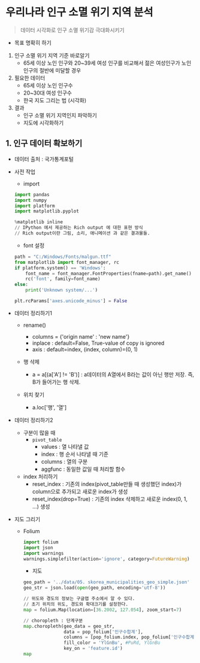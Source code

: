 # 우리나라 인구 소멸 위기 지역 분석

> 데이터 시각화로 인구 소멸 위기감 극대화시키기

- 목표 명확히 하기

1. 인구 소멸 위기 지역 기준 바로알기
   - 65세 이상 노인 인구와 20~39세 여성 인구를 비교해서 젊은 여성인구가 노인 인구의 절반에 미달할 경우
2. 필요한 데이터
   - 65세 이상 노인 인구수
   - 20~30대 여성 인구수
   - 한국 지도 그리는 법 (시각화)
3. 결과
   - 인구 소멸 위기 지역인지 파악하기
   - 지도에 시각화하기



## 1. 인구 데이터 확보하기

- 데이터 출처 : 국가통계포털

- 사전 작업

  - import

  ```python
  import pandas
  import numpy
  import platform
  import matplotlib.pyplot
  
  %matplotlib inline
  // IPython 에서 제공하는 Rich output 에 대한 표현 방식
  // Rich output이란 그림, 소리, 애니메이션 과 같은 결과물들.
  ```

  - font 설정

  ```python
  path = "C:/Windows/Fonts/malgun.ttf"
  from matplotlib import font_manager, rc
  if platform.system() == 'Windows':
      font_name = font_manager.FontProperties(fname=path).get_name()
      rc('font', family=font_name)
  else:
      print('Unknown system/...')
  
  plt.rcParams['axes.unicode_minus'] = False
  ```



- 데이터 정리하기1

  - rename()
    - columns = {'origin name' : 'new name'}
    - inplace : default=False, True-value of copy is ignored
    - axis : default=index, (index, column)=(0, 1)

  - 행 삭제
    - a = a[(a['A'] != 'B')] : a데이터의 A열에서 B라는 값이 아닌 행만 저장. 즉, B가 들어가는 행 삭제.
  - 위치 찾기
    - a.loc['행', '열']

- 데이터 정리하기2

  - 구분이 많을 때
    - `pivot_table`
      - values : 열 나타낼 값
      - index : 행 순서 나타낼 때 기준
      - columns : 열의 구분 
      - aggfunc : 동일한 값일 때 처리할 함수
  - index 처리하기
    - reset_index : 기존의 index(pivot_table만들 때 생성했던 index)가 column으로 추가되고 새로운 index가 생성
    - reset_index(drop=True) : 기존의 index 삭제하고 새로운 index(0, 1, ...) 생성

- 지도 그리기

  - Folium

    ```python
    import folium
    import json
    import warnings
    warnings.simplefilter(action='ignore', category=FutureWarning)
    ```

    - 지도

    ```python
    geo_path = '../data/05. skorea_municipalities_geo_simple.json'
    geo_str = json.load(open(geo_path, encoding='utf-8'))
    
    // 위도와 경도의 정보는 구글맵 주소에서 알 수 있다.
    // 초기 위치의 위도, 경도와 확대크기를 설정한다.
    map = folium.Map(location=[36.2002, 127.054], zoom_start=7)
    
    // choropleth : 단계구분
    map.choropleth(geo_data = geo_str,
                   data = pop_folium['인구수합계'],
                   columns = [pop_folium.index, pop_folium['인구수합계']],
                   fill_color = 'YlGnBu', #PuRd, YlGnBu
                   key_on = 'feature.id')
    map
    ```

    



